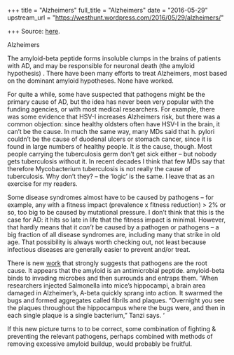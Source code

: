 +++
title = "Alzheimers"
full_title = "Alzheimers"
date = "2016-05-29"
upstream_url = "https://westhunt.wordpress.com/2016/05/29/alzheimers/"

+++
Source: [here](https://westhunt.wordpress.com/2016/05/29/alzheimers/).

Alzheimers

The amyloid-beta peptide forms insoluble clumps in the brains of
patients with AD, and may be responsible for neuronal death (the amyloid
hypothesis) . There have been many efforts to treat Alzheimers, most
based on the dominant amyloid hypotheses. None have worked.

For quite a while, some have suspected that pathogens might be the
primary cause of AD, but the idea has never been very popular with the
funding agencies, or with most medical researchers. For example, there
was some evidence that HSV-I increases Alzheimers risk, but there was a
common objection: since healthy oldsters often have HSV-I in the brain,
it can’t be the cause. In much the same way, many MDs said that h.
pylori couldn’t be the cause of duodenal ulcers or stomach cancer, since
it is found in large numbers of healthy people. It *is* the cause,
though. Most people carrying the tuberculosis germ don’t get sick either
– but nobody gets tuberculosis without it. In recent decades I think
that few MDs say that therefore Mycobacterium tuberculosis is not really
the cause of tuberculosis. Why don’t they? – the ‘logic’ is the same. I
leave that as an exercise for my readers.

Some disease syndromes almost have to be caused by pathogens – for
example, any with a fitness impact (prevalence x fitness reduction) \>
2% or so, too big to be caused by mutational pressure. I don’t think
that this is the case for AD: it hits so late in life that the fitness
impact is minimal. However, that hardly means that it *can’t* be caused
by a pathogen or pathogens – a big fraction of all disease syndromes
are, including many that strike in old age. That possibility is always
worth checking out, not least because infectious diseases are generally
easier to prevent and/or treat.

There is new
[work](http://stm.sciencemag.org/content/8/340/340ra72?version=meter%20at%2033&module=meter-Links&pgtype=article&contentId=&mediaId=&referrer=https%3A//t.co/Eksr7GkC8n&priority=true&action=click&contentCollection=meter-links-click)
that strongly suggests that pathogens are the root cause. It appears
that the amyloid is an antimicrobial peptide. amyloid-beta binds to
invading microbes and then surrounds and entraps them. ‘When researchers
injected Salmonella into mice’s hippocampi, a brain area damaged in
Alzheimer’s, A-beta quickly sprang into action. It swarmed the bugs and
formed aggregates called fibrils and plaques. “Overnight you see the
plaques throughout the hippocampus where the bugs were, and then in each
single plaque is a single bacterium,” Tanzi says. ‘

If this new picture turns to to be correct, some combination of fighting
& preventing the relevant pathogens, perhaps combined with methods of
removing excessive amyloid buildup, would probably be fruitful.

